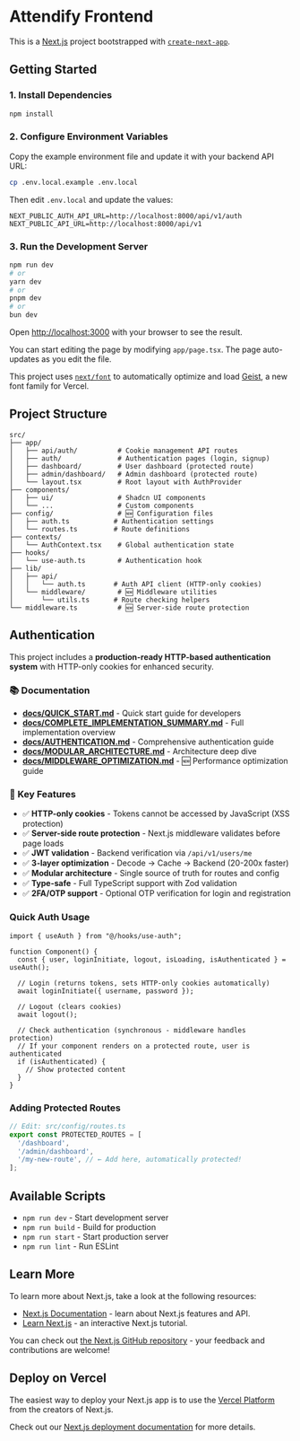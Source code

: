 # Attendify Frontend

This is a [Next.js](https://nextjs.org) project bootstrapped with [`create-next-app`](https://nextjs.org/docs/app/api-reference/cli/create-next-app).

## Getting Started

### 1. Install Dependencies

```bash
npm install
```

### 2. Configure Environment Variables

Copy the example environment file and update it with your backend API URL:

```bash
cp .env.local.example .env.local
```

Then edit `.env.local` and update the values:

```env
NEXT_PUBLIC_AUTH_API_URL=http://localhost:8000/api/v1/auth
NEXT_PUBLIC_API_URL=http://localhost:8000/api/v1
```

### 3. Run the Development Server

```bash
npm run dev
# or
yarn dev
# or
pnpm dev
# or
bun dev
```

Open [http://localhost:3000](http://localhost:3000) with your browser to see the result.

You can start editing the page by modifying `app/page.tsx`. The page auto-updates as you edit the file.

This project uses [`next/font`](https://nextjs.org/docs/app/building-your-application/optimizing/fonts) to automatically optimize and load [Geist](https://vercel.com/font), a new font family for Vercel.

## Project Structure

```
src/
├── app/
│   ├── api/auth/          # Cookie management API routes
│   ├── auth/              # Authentication pages (login, signup)
│   ├── dashboard/         # User dashboard (protected route)
│   ├── admin/dashboard/   # Admin dashboard (protected route)
│   └── layout.tsx         # Root layout with AuthProvider
├── components/
│   ├── ui/                # Shadcn UI components
│   └── ...                # Custom components
├── config/                # 🆕 Configuration files
│   ├── auth.ts           # Authentication settings
│   └── routes.ts         # Route definitions
├── contexts/
│   └── AuthContext.tsx    # Global authentication state
├── hooks/
│   └── use-auth.ts        # Authentication hook
├── lib/
│   ├── api/
│   │   └── auth.ts       # Auth API client (HTTP-only cookies)
│   └── middleware/        # 🆕 Middleware utilities
│       └── utils.ts      # Route checking helpers
└── middleware.ts          # 🆕 Server-side route protection
```

## Authentication

This project includes a **production-ready HTTP-based authentication system** with HTTP-only cookies for enhanced security.

### 📚 Documentation

- **[docs/QUICK_START.md](./docs/QUICK_START.md)** - Quick start guide for developers
- **[docs/COMPLETE_IMPLEMENTATION_SUMMARY.md](./docs/COMPLETE_IMPLEMENTATION_SUMMARY.md)** - Full implementation overview
- **[docs/AUTHENTICATION.md](./docs/AUTHENTICATION.md)** - Comprehensive authentication guide
- **[docs/MODULAR_ARCHITECTURE.md](./docs/MODULAR_ARCHITECTURE.md)** - Architecture deep dive
- **[docs/MIDDLEWARE_OPTIMIZATION.md](./docs/MIDDLEWARE_OPTIMIZATION.md)** - 🆕 Performance optimization guide

### 🔐 Key Features

- ✅ **HTTP-only cookies** - Tokens cannot be accessed by JavaScript (XSS protection)
- ✅ **Server-side route protection** - Next.js middleware validates before page loads
- ✅ **JWT validation** - Backend verification via `/api/v1/users/me`
- ✅ **3-layer optimization** - Decode → Cache → Backend (20-200x faster)
- ✅ **Modular architecture** - Single source of truth for routes and config
- ✅ **Type-safe** - Full TypeScript support with Zod validation
- ✅ **2FA/OTP support** - Optional OTP verification for login and registration

### Quick Auth Usage

```tsx
import { useAuth } from "@/hooks/use-auth";

function Component() {
  const { user, loginInitiate, logout, isLoading, isAuthenticated } = useAuth();
  
  // Login (returns tokens, sets HTTP-only cookies automatically)
  await loginInitiate({ username, password });
  
  // Logout (clears cookies)
  await logout();
  
  // Check authentication (synchronous - middleware handles protection)
  // If your component renders on a protected route, user is authenticated
  if (isAuthenticated) {
    // Show protected content
  }
}
```

### Adding Protected Routes

```typescript
// Edit: src/config/routes.ts
export const PROTECTED_ROUTES = [
  '/dashboard',
  '/admin/dashboard',
  '/my-new-route', // ← Add here, automatically protected!
];
```

## Available Scripts

- `npm run dev` - Start development server
- `npm run build` - Build for production
- `npm run start` - Start production server
- `npm run lint` - Run ESLint

## Learn More

To learn more about Next.js, take a look at the following resources:

- [Next.js Documentation](https://nextjs.org/docs) - learn about Next.js features and API.
- [Learn Next.js](https://nextjs.org/learn) - an interactive Next.js tutorial.

You can check out [the Next.js GitHub repository](https://github.com/vercel/next.js) - your feedback and contributions are welcome!

## Deploy on Vercel

The easiest way to deploy your Next.js app is to use the [Vercel Platform](https://vercel.com/new?utm_medium=default-template&filter=next.js&utm_source=create-next-app&utm_campaign=create-next-app-readme) from the creators of Next.js.

Check out our [Next.js deployment documentation](https://nextjs.org/docs/app/building-your-application/deploying) for more details.
